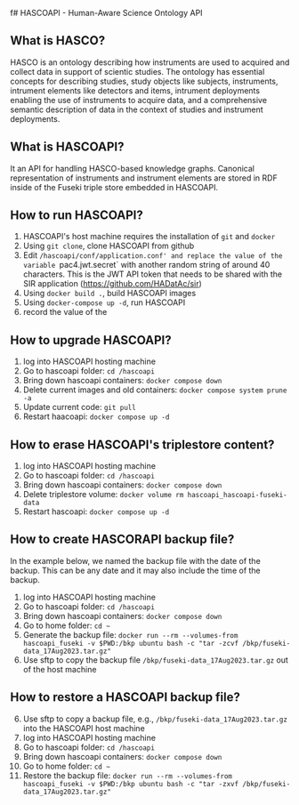 f# HASCOAPI - Human-Aware Science Ontology API

## What is HASCO?

HASCO is an ontology describing how instruments are used to acquired and collect data in support of scientic studies. The ontology has essential concepts for describing studies, study objects like subjects, instruments, intrument elements like detectors and items, intrument deployments enabling the use of instruments to acquire data, and a comprehensive semantic description of data in the context of studies and instrument deployments.

## What is HASCOAPI?

It an API for handling HASCO-based knowledge graphs. Canonical representation of instruments and instrument elements are stored in RDF inside of the Fuseki triple store embedded in HASCOAPI. 

## How to run HASCOAPI?

1. HASCOAPI's host machine requires the installation of `git` and `docker`
2. Using `git clone`, clone HASCOAPI from github
3. Edit `/hascoapi/conf/application.conf' and replace the value of the variable `pac4.jwt.secret` with another random string of around 40 characters. This is the JWT API token that needs to be shared with the SIR application (https://github.com/HADatAc/sir)
4. Using `docker build .`, build HASCOAPI images
5. Using `docker-compose up -d`, run HASCOAPI
6. record the value of the 

## How to upgrade HASCOAPI?

1. log into HASCOAPI hosting machine
2. Go to hascoapi folder: `cd /hascoapi`
3. Bring down hascoapi containers: `docker compose down`
4. Delete current images and old containers: `docker compose system prune -a`
5. Update current code: `git pull`
6. Restart haacoapi: `docker compose up -d`

## How to erase HASCOAPI's triplestore content?

1. log into HASCOAPI hosting machine
2. Go to hascoapi folder: `cd /hascoapi`
3. Bring down hascoapi containers: `docker compose down`
4. Delete triplestore volume: `docker volume rm hascoapi_hascoapi-fuseki-data`
5. Restart hascoapi: `docker compose up -d`

## How to create HASCORAPI backup file?

In the example below, we named the backup file with the date of the backup. This can be any date and it may also include the time of the backup. 

1. log into HASCOAPI hosting machine
2. Go to hascoapi folder: `cd /hascoapi`
3. Bring down hascoapi containers: `docker compose down`
4. Go to home folder: `cd ~`
5. Generate the backup file: `docker run --rm --volumes-from hascoapi_fuseki -v $PWD:/bkp ubuntu bash -c "tar -zcvf /bkp/fuseki-data_17Aug2023.tar.gz"`
6. Use sftp to copy the backup file `/bkp/fuseki-data_17Aug2023.tar.gz` out of the host machine

## How to restore a HASCOAPI backup file?

6. Use sftp to copy a backup file, e.g., `/bkp/fuseki-data_17Aug2023.tar.gz` into the HASCOAPI host machine
1. log into HASCOAPI hosting machine
2. Go to hascoapi folder: `cd /hascoapi`
3. Bring down hascoapi containers: `docker compose down`
4. Go to home folder: `cd ~`
5. Restore the backup file: `docker run --rm --volumes-from hascoapi_fuseki -v $PWD:/bkp ubuntu bash -c "tar -zxvf /bkp/fuseki-data_17Aug2023.tar.gz"`


